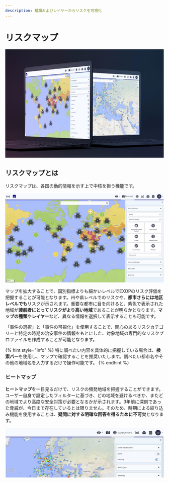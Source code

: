 ```yaml
---
description: 種類およびレイヤーからリスクを可視化
---
```


# リスクマップ

![](../.gitbook/assets/riskmap.JPG)

## リスクマップとは

リスクマップは、各国の動的情報を示す上で中核を担う機能です。

![](../.gitbook/assets/rm_img01%20%281%29.jpg)

マップを拡大することで、国別指標よりも細かいレベルでEXOPのリスク評価を把握することが可能となります。州や県レベルでのリスクや、**都市さらには地区レベルでも**リスクが示されます。重要な都市に目を向けると、紫色で表示された地域が**渡航者にとってリスクがより高い地域**であることが明らかとなります。**マップの種類**や**レイヤー**など、異なる情報を選択して表示することも可能です。

「事件の選択」と「事件の可視化」を使用することで、関心のあるリスクカテゴリーと特定の時期の治安事件の情報をもとにした、対象地域の専門的なリスクプロファイルを作成することが可能となります。

{% hint style="info" %}
特に調べたい内容を具体的に把握している場合は、**検索バー**を使用し、マップで確認することを推奨いたします。調べたい都市名やその他の地域名を入力するだけで操作可能です。
{% endhint %}

### ヒートマップ

**ヒートマップ**を一目見るだけで、リスクの頻発地域を把握することができます。 ユーザー自身で設定したフィルターに基づき、どの地域を避けるべきか、またどの地域でより高度な安全対策が必要となるかが示されます。3年前に深刻であった脅威が、今日まで存在しているとは限りません。そのため、時期による絞り込み機能を使用することは、**疑問に対する明確な回答を得るために不可欠**となります。

![](../.gitbook/assets/risk-map-3.JPG)

